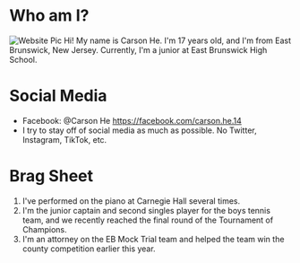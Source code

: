 # Who am I?

![Website Pic](https://user-images.githubusercontent.com/85560731/121823650-a87d7900-cc74-11eb-8c8b-ede8a51e00fe.png) Hi! My name is Carson He. I'm 17 years old, and I'm from East Brunswick, New Jersey. Currently, I'm a junior at East Brunswick High School. 

# Social Media

- Facebook: @Carson He https://facebook.com/carson.he.14
- I try to stay off of social media as much as possible. No Twitter, Instagram, TikTok, etc.

# Brag Sheet

1. I've performed on the piano at Carnegie Hall several times. 
2. I'm the junior captain and second singles player for the boys tennis team, and we recently reached the final round of the Tournament of Champions.
3. I'm an attorney on the EB Mock Trial team and helped the team win the county competition earlier this year.
